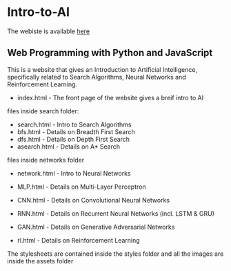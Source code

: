# Intro-to-AI
The webiste is available [here](https://salimhachemaoui.github.io/Intro-to-AI/)
## Web Programming with Python and JavaScript

This is a website that gives an Introduction to Artificial Intelligence, specifically related to Search Algorithms, Neural Networks and Reinforcement Learning.

- index.html - The front page of the website gives a breif intro to AI

files inside search folder:
- search.html - Intro to Search Algorithms
- bfs.html - Details on Breadth First Search
- dfs.html - Details on Depth First Search
- asearch.html - Details on A* Search

files inside networks folder
- network.html - Intro to Neural Networks
- MLP.html - Details on Multi-Layer Perceptron
- CNN.html - Details on Convolutional Neural Networks
- RNN.html - Details on Recurrent Neural Networks (incl. LSTM & GRU)
- GAN.html - Details on Generative Adversarial Networks

- rl.html - Details on Reinforcement Learning

The stylesheets are contained inside the styles folder and all the images are inside the assets folder


